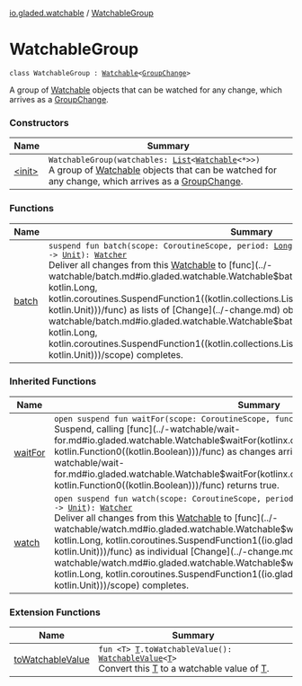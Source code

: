 [io.gladed.watchable](../index.md) / [WatchableGroup](./index.md)

# WatchableGroup

`class WatchableGroup : `[`Watchable`](../-watchable/index.md)`<`[`GroupChange`](../-group-change/index.md)`>`

A group of [Watchable](../-watchable/index.md) objects that can be watched for any change, which arrives as a [GroupChange](../-group-change/index.md).

### Constructors

| Name | Summary |
|---|---|
| [&lt;init&gt;](-init-.md) | `WatchableGroup(watchables: `[`List`](https://kotlinlang.org/api/latest/jvm/stdlib/kotlin.collections/-list/index.html)`<`[`Watchable`](../-watchable/index.md)`<*>>)`<br>A group of [Watchable](../-watchable/index.md) objects that can be watched for any change, which arrives as a [GroupChange](../-group-change/index.md). |

### Functions

| Name | Summary |
|---|---|
| [batch](batch.md) | `suspend fun batch(scope: CoroutineScope, period: `[`Long`](https://kotlinlang.org/api/latest/jvm/stdlib/kotlin/-long/index.html)`, func: suspend (`[`List`](https://kotlinlang.org/api/latest/jvm/stdlib/kotlin.collections/-list/index.html)`<`[`GroupChange`](../-group-change/index.md)`>) -> `[`Unit`](https://kotlinlang.org/api/latest/jvm/stdlib/kotlin/-unit/index.html)`): `[`Watcher`](../-watcher/index.md)<br>Deliver all changes from this [Watchable](../-watchable/index.md) to [func](../-watchable/batch.md#io.gladed.watchable.Watchable$batch(kotlinx.coroutines.CoroutineScope, kotlin.Long, kotlin.coroutines.SuspendFunction1((kotlin.collections.List((io.gladed.watchable.Watchable.C)), kotlin.Unit)))/func) as lists of [Change](../-change.md) objects until [scope](../-watchable/batch.md#io.gladed.watchable.Watchable$batch(kotlinx.coroutines.CoroutineScope, kotlin.Long, kotlin.coroutines.SuspendFunction1((kotlin.collections.List((io.gladed.watchable.Watchable.C)), kotlin.Unit)))/scope) completes. |

### Inherited Functions

| Name | Summary |
|---|---|
| [waitFor](../-watchable/wait-for.md) | `open suspend fun waitFor(scope: CoroutineScope, func: () -> `[`Boolean`](https://kotlinlang.org/api/latest/jvm/stdlib/kotlin/-boolean/index.html)`): `[`Unit`](https://kotlinlang.org/api/latest/jvm/stdlib/kotlin/-unit/index.html)<br>Suspend, calling [func](../-watchable/wait-for.md#io.gladed.watchable.Watchable$waitFor(kotlinx.coroutines.CoroutineScope, kotlin.Function0((kotlin.Boolean)))/func) as changes arrive, and return when [func](../-watchable/wait-for.md#io.gladed.watchable.Watchable$waitFor(kotlinx.coroutines.CoroutineScope, kotlin.Function0((kotlin.Boolean)))/func) returns true. |
| [watch](../-watchable/watch.md) | `open suspend fun watch(scope: CoroutineScope, period: `[`Long`](https://kotlinlang.org/api/latest/jvm/stdlib/kotlin/-long/index.html)` = IMMEDIATE, func: suspend (`[`C`](../-watchable/index.md#C)`) -> `[`Unit`](https://kotlinlang.org/api/latest/jvm/stdlib/kotlin/-unit/index.html)`): `[`Watcher`](../-watcher/index.md)<br>Deliver all changes from this [Watchable](../-watchable/index.md) to [func](../-watchable/watch.md#io.gladed.watchable.Watchable$watch(kotlinx.coroutines.CoroutineScope, kotlin.Long, kotlin.coroutines.SuspendFunction1((io.gladed.watchable.Watchable.C, kotlin.Unit)))/func) as individual [Change](../-change.md) objects until [scope](../-watchable/watch.md#io.gladed.watchable.Watchable$watch(kotlinx.coroutines.CoroutineScope, kotlin.Long, kotlin.coroutines.SuspendFunction1((io.gladed.watchable.Watchable.C, kotlin.Unit)))/scope) completes. |

### Extension Functions

| Name | Summary |
|---|---|
| [toWatchableValue](../to-watchable-value.md) | `fun <T> `[`T`](../to-watchable-value.md#T)`.toWatchableValue(): `[`WatchableValue`](../-watchable-value/index.md)`<`[`T`](../to-watchable-value.md#T)`>`<br>Convert this [T](../to-watchable-value.md#T) to a watchable value of [T](../to-watchable-value.md#T). |
